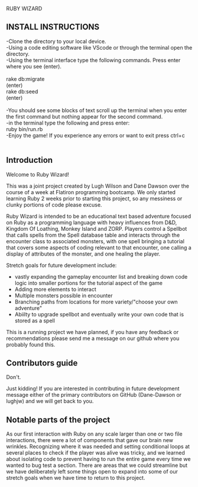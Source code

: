 RUBY WIZARD

## INSTALL INSTRUCTIONS ##

-Clone the directory to your local device. 
<br>
-Using a code editing software like VScode or through the terminal open the directory.
<br>
-Using the terminal interface type the following commands. Press enter where you see (enter).
<br>
<br>
rake db:migrate
<br>
(enter)
<br>
rake db:seed
<br>
(enter)
<br>
<br>
-You should see some blocks of text scroll up the terminal when you enter the first command but nothing appear for the second command.
<br>
-in the terminal type the following and press enter:
<br>
ruby bin/run.rb
<br>
-Enjoy the game! If you experience any errors or want to exit press ctrl+c
<br>
<br>


## Introduction ##
Welcome to Ruby Wizard! 

This was a joint project created by Lugh Wilson and Dane Dawson over the course of a week at Flatiron programming bootcamp. We only started learning Ruby 2 weeks prior to starting this project, so any messiness or clunky portions of code please excuse. 

Ruby Wizard is intended to be an educational text based adventure focused on Ruby as a programming language with heavy influences from D&D, Kingdom Of Loathing, Monkey Island and ZORP. Players control a Spellbot that calls spells from the Spell database table and interacts through the encounter class to associated monsters, with one spell bringing a tutorial that covers some aspects of coding relevant to that encounter, one calling a display of attributes of the monster, and one healing the player.

Stretch goals for future development include:
 -  vastly expanding the gameplay encounter list and breaking down code logic into smaller portions for the tutorial aspect of the game
 -  Adding more elements to interact
 -  Multiple monsters possible in encounter
 -  Branching paths from locations for more variety/"choose your own adventure"
 -  Abiilty to upgrade spellbot and eventually write your own code that is stored as a spell


This is a running project we have planned, if you have any feedback or recommendations please send me a message on our github where you probably found this.



## Contributors guide ##

Don't. 

Just kidding! If you are interested in contributing in future development message either of the primary contributors on GitHub (Dane-Dawson or lughjw) and we will get back to you. 

## Notable parts of the project ##

As our first interaction with Ruby on any scale larger than one or two file interactions, there were a lot of components that gave our brain new wrinkles. Recognizing where it was needed and setting conditional loops at several places to check if the player was alive was tricky, and we learned about isolating code to prevent having to run the entire game every time we wanted to bug test a section. There are areas that we could streamline but we have deliberately left some things open to expand into some of our stretch goals when we have time to return to this project.